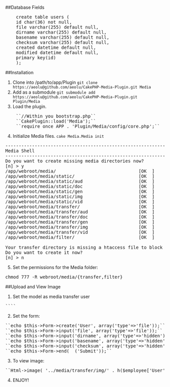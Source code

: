 ##Database Fields
<pre>
    create table users (
    id char(36) not null,
    file varchar(255) default null,
    dirname varchar(255) default null,
    basename varchar(255) default null,
    checksum varchar(255) default null,
    created datetime default null,
    modified datetime default null,
    primary key(id)
    );
</pre>

##Installation
1. Clone into /path/to/app/Plugin 
``git clone https://aeolu@github.com/aeolu/CakePHP-Media-Plugin.git Media``
2. Add as a submodule
``git submodule add https://aeolu@github.com/aeolu/CakePHP-Media-Plugin.git Plugin/Media``
3. Load the plugin.
<pre>
    ``//Within you bootstrap.php``
    ``CakePlugin::load('Media');``
    ``require_once APP . 'Plugin/Media/config/core.php';``
</pre>
4. Initialize Media files.
``cake Media.Media init``
<pre>
---------------------------------------------------------------
Media Shell
---------------------------------------------------------------
Do you want to create missing media directories now?  
[n] > y
/app/webroot/media/                               [OK  ]
/app/webroot/media/static/                        [OK  ]
/app/webroot/media/static/aud                     [OK  ]
/app/webroot/media/static/doc                     [OK  ]
/app/webroot/media/static/gen                     [OK  ]
/app/webroot/media/static/img                     [OK  ]
/app/webroot/media/static/vid                     [OK  ]
/app/webroot/media/transfer/                      [OK  ]
/app/webroot/media/transfer/aud                   [OK  ]
/app/webroot/media/transfer/doc                   [OK  ]
/app/webroot/media/transfer/gen                   [OK  ]
/app/webroot/media/transfer/img                   [OK  ]
/app/webroot/media/transfer/vid                   [OK  ]
/app/webroot/media/filter/                        [OK  ]

Your transfer directory is missing a htaccess file to block requests.
Do you want to create it now?  
[n] > n
</pre>

5. Set the permissions for the Media folder:
<pre>chmod 777 -R webroot/media/{transfer,filter}</pre>

##Upload and View Image
1. Set the model as media transfer user
<pre>
``<?php``
``class User extends AppModel {``
``	var $name = 'User';``
``        var $actsAs = array('Media.Transfer', 'Media.Coupler', 'Media.Meta');``
``?>``
</pre>
2. Set the form:
<pre>
``echo $this->Form->create('User', array('type'=>'file'));``
``echo $this->Form->input('file', array('type'=>'file'));``
``echo $this->Form->input('dirname', array('type'=>'hidden'));``
``echo $this->Form->input('basename', array('type'=>'hidden'));``
``echo $this->Form->input('checksum', array('type'=>'hidden'));``
``echo $this->Form->end(__('Submit'));``
</pre>
3. To view image:
<pre>
``<?php echo $this->Html->image( '../media/transfer/img/' . h($employee['User']['basename']), array('alt' => __('Profile Picture'), 'border' => '0')); ?>``
</pre>
4. ENJOY!